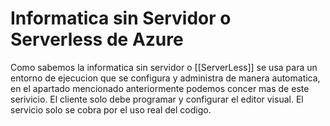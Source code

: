 # Informatica sin Servidor o Serverless de Azure
Como sabemos la informatica sin servidor o [[ServerLess]] se usa para un entorno de ejecucion que se configura y administra de manera automatica, en el apartado mencionado anteriormente podemos concer mas de este serivicio. El cliente solo debe programar y configurar el editor visual. El servicio solo se cobra por el uso real del codigo.